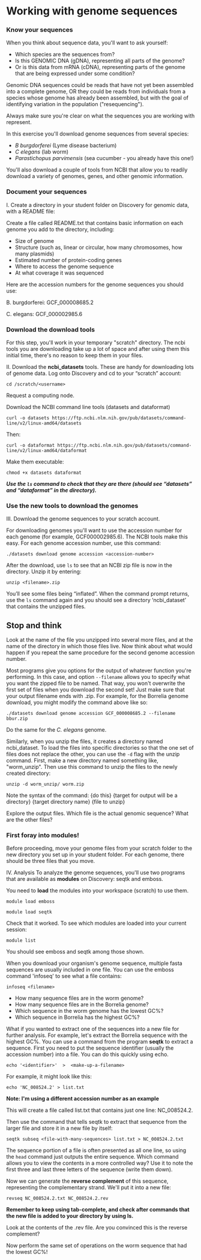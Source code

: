 # Working with genome sequences

### Know your sequences

When you think about sequence data, you'll want to ask yourself:
* Which species are the sequences from?
* Is this GENOMIC DNA (gDNA), representing all parts of the genome? 
* Or is this data from mRNA (cDNA), representing parts of the genome that are being expressed under some condition?

Genomic DNA sequences could be reads that have not yet been assembled into a complete genome, OR they could be reads from individuals from a species whose genome has already been assembled, but with the goal of identifying variation in the population ("resequencing").

Always make sure you're clear on what the sequences you are working with represent.

In this exercise you'll download genome sequences from several species:
* _B burgdorferei_ (Lyme disease bacterium)
* _C elegans_ (lab worm)
* _Parastichopus parvimensis_ (sea cucumber - you already have this one!)

You'll also download a couple of tools from NCBI that allow you to readily download a variety of genomes, genes, and other genomic information.

### Document your sequences

I.  Create a directory in your student folder on Discovery for genomic data, with a README file:

Create a file called README.txt that contains basic information on each genome you add to the directory, including:
*	Size of genome
*	Structure (such as, linear or circular, how many chromosomes, how many plasmids)
*	Estimated number of protein-coding genes
*	Where to access the genome sequence
* At what coverage it was sequenced

Here are the accession numbers for the genome sequences you should use:

B. burgdorferei: GCF_000008685.2

C. elegans: GCF_000002985.6 

### Download the download tools

For this step, you'll work in your temporary "scratch" directory. The ncbi tools you are downloading take up a lot of space and after using them this initial time, there's no reason to keep them in your files.

II.  Download the **ncbi_datasets** tools. These are handy for downloading lots of genome data. Log onto Discovery and cd to your “scratch” account:

`cd /scratch/<username>`

Request a computing node.

Download the NCBI command line tools (datasets and dataformat)

`curl -o datasets https://ftp.ncbi.nlm.nih.gov/pub/datasets/command-line/v2/linux-amd64/datasets`

Then:

`curl -o dataformat https://ftp.ncbi.nlm.nih.gov/pub/datasets/command-line/v2/linux-amd64/dataformat`

Make them executable: 

`chmod +x datasets dataformat`

***Use the `ls` command to check that they are there (should see “datasets” and “dataformat” in the directory).***
  
### Use the new tools to download the genomes

III.  Download the genome sequences to your scratch account.

For downloading genomes you'll want to use the accession number for each genome (for example, GCF000002985.6). The NCBI tools make this easy. For each genome accession number, use this command:

`./datasets download genome accession <accession-number>`

After the download, use `ls` to see that an NCBI zip file is now in the directory. Unzip it by entering:

`unzip <filename>.zip`

You’ll see some files being “inflated”. When the command prompt returns, use the `ls` command again and you should see a directory ‘ncbi_dataset’ that contains the unzipped files.

## Stop and think

Look at the name of the file you unzipped into several more files, and at the name of the directory in which those files live. Now think about what would happen if you repeat the same procedure for the second genome accession number. 

Most programs give you options for the output of whatever function you're performing. In this case, and option `--filename` allows you to specify what you want the zipped file to be named. That way, you won't overwrite the first set of files when you download the second set! Just make sure that your output filename ends with .zip. For example, for the Borrelia genome download, you might modify the command above like so:

`./datasets download genome accession GCF_000008685.2 --filename bbur.zip`

Do the same for the _C. elegans_ genome. 

Similarly, when you unzip the files, it creates a directory named ncbi_dataset. To load the files into specific directories so that the one set of files does not replace the other, you can use the `-d` flag with the unzip command. First, make a new directory named something like, "worm_unzip". Then use this command to unzip the files to the newly created directory:

`unzip -d worm_unzip/ worm.zip`

Note the syntax of the command: {do this} {target for output will be a directory} {target directory name} {file to unzip} 

Explore the output files. Which file is the actual genomic sequence? What are the other files?

### First foray into modules!

Before proceeding, move your genome files from your scratch folder to the new directory you set up in your student folder. For each genome, there should be three files that you move.

IV.  Analysis
To analyze the genome sequences, you'll use two programs that are available as **modules** on Discovery: seqtk and emboss.

You need to **load** the modules into your workspace (scratch) to use them.

`module load emboss`

`module load seqtk`

Check that it worked. To see which modules are loaded into your current session:

`module list`

You should see emboss and seqtk among those shown.

When you download your organism's genome sequence, multiple fasta sequences are usually included in one file. You can use the emboss command 'infoseq' to see what a file contains:

`infoseq <filename>`

* How many sequence files are in the worm genome?
* How many sequence files are in the Borrelia genome?
* Which sequence in the worm genome has the lowest GC%?
* Which sequence in Borrelia has the highest GC%?

What if you wanted to extract one of the sequences into a new file for further analysis. For example, let's extract the Borrelia sequence with the highest GC%. You can use a command from the program **seqtk** to extract a sequence. First you need to put the sequence identifier (usually the accession number) into a file. You can do this quickly using echo. 

`echo '<identifier>'  >  <make-up-a-filename>`

For example, it might look like this:

`echo 'NC_008524.2' > list.txt`

**Note: I'm using a different accession number as an example**

This will create a file called list.txt that contains just one line: NC_008524.2.

Then use the command that tells seqtk to extract that sequence from the larger file and store it in a new file by itself:

`seqtk subseq <file-with-many-sequences> list.txt > NC_008524.2.txt`

The sequence portion of a file is often presented as all one line, so using the `head` command just outputs the entire sequence. Which command allows you to view the contents in a more controlled way? Use it to note the first three and last three letters of the sequence (write them down).

Now we can generate the **reverse complement** of this sequence, representing the complementary strand. We'll put it into a new file:

`revseq NC_008524.2.txt NC_008524.2.rev`

**Remember to keep using tab-complete, and check after commands that the new file is added to your directory by using ls.**

Look at the contents of the .rev file. Are you convinced this is the reverse complement?

Now perform the same set of operations on the worm sequence that had the lowest GC%!

